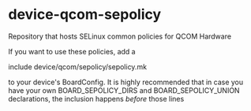 # device-qcom-sepolicy

Repository that hosts SELinux common policies for QCOM Hardware

If you want to use these policies, add a

include device/qcom/sepolicy/sepolicy.mk

to your device's BoardConfig. It is highly recommended that in case
you have your own BOARD_SEPOLICY_DIRS and BOARD_SEPOLICY_UNION declarations,
the inclusion happens _before_ those lines
